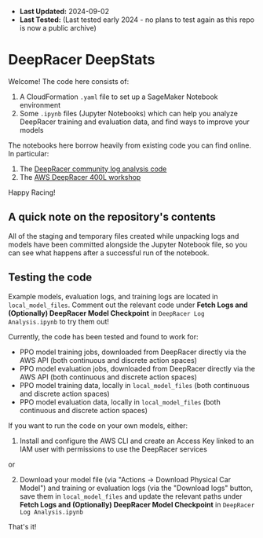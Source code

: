 - **Last Updated:** 2024-09-02
- **Last Tested:** (Last tested early 2024 - no plans to test again as this repo is now a public archive) 

# DeepRacer DeepStats

Welcome! The code here consists of:

1. A CloudFormation `.yaml` file to set up a SageMaker Notebook environment
2. Some `.ipynb` files (Jupyter Notebooks) which can help you analyze DeepRacer training and evaluation data, and find ways to improve your models

The notebooks here borrow heavily from existing code you can find online. In particular:

1. The [DeepRacer community log analysis code](https://github.com/aws-deepracer-community/deepracer-analysis)  
1. The [AWS DeepRacer 400L workshop](https://catalog.us-east-1.prod.workshops.aws/workshops/66473261-de66-42a1-b280-3e0ec87aee26/en-US/account-access)

Happy Racing! 

## A quick note on the repository's contents

All of the staging and temporary files created while unpacking logs and models have been committed alongside the Jupyter Notebook file, so you can see what happens after a successful run of the notebook. 

## Testing the code

Example models, evaluation logs, and training logs are located in `local_model_files`. Comment out the relevant code under **Fetch Logs and (Optionally) DeepRacer Model Checkpoint** in `DeepRacer Log Analysis.ipynb` to try them out! 

Currently, the code has been tested and found to work for:

- PPO model training jobs, downloaded from DeepRacer directly via the AWS API (both continuous and discrete action spaces)
- PPO model evaluation jobs, downloaded from DeepRacer directly via the AWS API (both continuous and discrete action spaces)
- PPO model training data, locally in `local_model_files` (both continuous and discrete action spaces)
- PPO model evaluation data, locally in `local_model_files` (both continuous and discrete action spaces)

If you want to run the code on your own models, either: 

1. Install and configure the AWS CLI and create an Access Key linked to an IAM user with permissions to use the DeepRacer services

or 

2. Download your model file (via "Actions -> Download Physical Car Model") and training or evaluation logs (via the "Download logs" button, save them in `local_model_files` and update the relevant paths under **Fetch Logs and (Optionally) DeepRacer Model Checkpoint** in `DeepRacer Log Analysis.ipynb`

That's it! 

